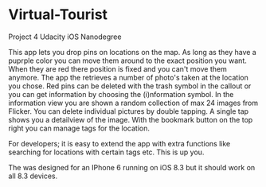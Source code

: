 # Virtual-Tourist
Project 4 Udacity iOS Nanodegree

This app lets you drop pins on locations on the map. As long as they have a puprple color you can move them around to the exact position you want.
When they are red there position is fixed and you can't move them anymore. The app the retrieves a number of photo's taken at the location you chose.
Red pins can be deleted with the trash symbol in the callout or you can get information by choosing the (i)nformation symbol.
In the information view you are shown a random collection of max 24 images from Flicker. You can delete individual pictures by double
tapping. A single tap shows you a detailview of the image.
With the bookmark button on the top right you can manage tags for the location.

For developers; it is easy to extend the app with extra functions like searching for locations with certain tags etc. This is up 
you.

The was designed for an IPhone 6 running on iOS 8.3 but it should work on all 8.3 devices.
